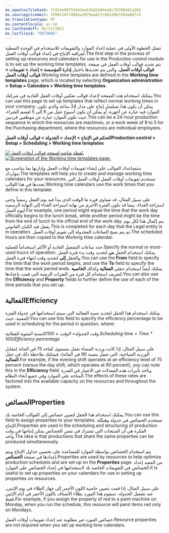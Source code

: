 ```yaml
---
ms.openlocfilehash: f142de60759343eeb3b82d44eddc2b706b02a30d
ms.sourcegitcommit: 3f08118ff49b5a2079aa627c8b1d967564a68fc9
ms.translationtype: HT
ms.contentlocale: ar-SA
ms.lasthandoff: 02/13/2021
ms.locfileid: "6073685"
---
```

<span data-ttu-id="7f34a-101">تتمثل الخطوة الأولى في عملية إعداد الموارد والتقويمات للاستخدام في الوحدة النمطية لمراقبة الإنتاج في إعداد قوالب أوقات العمل.</span><span class="sxs-lookup"><span data-stu-id="7f34a-101">The first step in the process of setting up resources and calendars for use in the Production control module is to set up the working time templates.</span></span> <span data-ttu-id="7f34a-102">يتم تحديد قوالب أوقات العمل في صفحة **قوالب أوقات العمل**، والتي يتم تحديدها باختيار **إدارة المؤسسة > إعداد > تقويمات > قوالب أوقات العمل**.</span><span class="sxs-lookup"><span data-stu-id="7f34a-102">Working time templates are defined in the **Working time templates** page, which is located by selecting **Organization administration > Setup > Calendars > Working time templates**.</span></span>

<span data-ttu-id="7f34a-103">يمكنك استخدام هذه الصفحة لإعداد قوالب تعكس أوقات العمل العادية في شركتك.</span><span class="sxs-lookup"><span data-stu-id="7f34a-103">You can use this page to set up templates that reflect normal working times in your company.</span></span> <span data-ttu-id="7f34a-104">يمكن أن يكون هذا تسلسل إنتاج على مدار 24 ساعة والذي تكون الموارد فيه عبارة عن أجهزة، أو يمكن أن يكون أسبوع عمل من 9 إلى 5 لقسم الشراء، حيث تكون الموارد عبارة عن موظفين فرديين.</span><span class="sxs-lookup"><span data-stu-id="7f34a-104">This can be a 24-hour production sequence in which the resources are machines, or a work week of 9 to 5 for the Purchasing department, where the resources are individual employees.</span></span>

<span data-ttu-id="7f34a-105">**التحكم في الإنتاج > الإعداد > الجدولة > قوالب أوقات العمل**</span><span class="sxs-lookup"><span data-stu-id="7f34a-105">**Production control > Setup > Scheduling > Working time templates**</span></span>

<span data-ttu-id="7f34a-106">[![لقطة شاشة لصفحة قوالب أوقات العمل.](../media/working-time-templates.png)](../media/working-time-templates.png#lightbox)</span><span class="sxs-lookup"><span data-stu-id="7f34a-106">[![Screenshot of the Working time templates page.](../media/working-time-templates.png)](../media/working-time-templates.png#lightbox)</span></span> 


<span data-ttu-id="7f34a-107">ستساعدك القوالب على إنشاء تقويمات أوقات العمل وإدارتها بما يتناسب مع مواردك.</span><span class="sxs-lookup"><span data-stu-id="7f34a-107">The templates will help you to create and manage working time calendars for your resources.</span></span> <span data-ttu-id="7f34a-108">تستخدم تقويمات أوقات العمل أوقات العمل التي تحددها في هذا القالب.</span><span class="sxs-lookup"><span data-stu-id="7f34a-108">Working time calendars use the work times that you define in this template.</span></span>

<span data-ttu-id="7f34a-109">على سبيل المثال، قد تساوي فترة ما الوقت الذي يبدأ فيه يوم العمل رسمياً وحتى استراحة الغداء، بينما قد تكون الفترة الأخرى من نهاية استراحة الغداء إلى النهاية الرسمية ليوم العمل.</span><span class="sxs-lookup"><span data-stu-id="7f34a-109">For example, one period might equal the time that the work day officially begins to the lunch break, while another period might be the time from the end of lunch to the official end of the work day.</span></span> <span data-ttu-id="7f34a-110">يتم إكمال هذا لكل يوم يعمل فيه الكيان القانوني.</span><span class="sxs-lookup"><span data-stu-id="7f34a-110">This is completed for each day that the Legal entity is in operation.</span></span> <span data-ttu-id="7f34a-111">ثم يتم نسخ الساعات المجدولة إلى تقويم أوقات العمل.</span><span class="sxs-lookup"><span data-stu-id="7f34a-111">The scheduled hours are then copied to the Working time calendar.</span></span>

<span data-ttu-id="7f34a-112">حدد ساعات التشغيل العادية أو الأكثر استخداماً للعملية.</span><span class="sxs-lookup"><span data-stu-id="7f34a-112">Specify the normal or most-used hours of operation.</span></span> <span data-ttu-id="7f34a-113">يمكنك استخدام الحقل **من** لتحديد وقت بدء فترة العمل والحقل **إلى** لتحديد وقت انتهاء فترة العمل.</span><span class="sxs-lookup"><span data-stu-id="7f34a-113">You can use the **From** field to specify the time that the work period begins, and use the **To** field to specify the time that the work period ends.</span></span> <span data-ttu-id="7f34a-114">يمكنك أيضاً استخدام حقلي **الفعالية** وكذلك **الخاصية** لتعريف استخدام كل فترة من الفترات الزمنية التي قمت بإعدادها.</span><span class="sxs-lookup"><span data-stu-id="7f34a-114">You can also use the **Efficiency** and **Property** fields to further define the use of each of the time periods that you set up.</span></span>

## <a name="efficiency"></a><span data-ttu-id="7f34a-115">الفعالية</span><span class="sxs-lookup"><span data-stu-id="7f34a-115">Efficiency</span></span>

<span data-ttu-id="7f34a-116">يمكنك استخدام هذا الحقل لتحديد نسبة الفعالية التي سيتم استخدامها في جدولة الفترة المعنية، حيث:</span><span class="sxs-lookup"><span data-stu-id="7f34a-116">You can use this field to specify the efficiency percentage to be used in scheduling for the period in question, where:</span></span>

<span data-ttu-id="7f34a-117">*وقت الجدولة= الوقت × 100/النسبة المئوية للفعالية.*</span><span class="sxs-lookup"><span data-stu-id="7f34a-117">*Scheduling time = Time \* 100/Efficiency percentage*</span></span>

<span data-ttu-id="7f34a-118">على سبيل المثال، إذا كانت وردية المساء تعمل بمستوى كفاءة 75 في المائة (مقابل الوردية الصباحية، التي تعمل بنسبة 90 في المائة)، فيمكنك ملاحظة ذلك في حقل **الفعالية**.</span><span class="sxs-lookup"><span data-stu-id="7f34a-118">For example, if the evening shift operates at an efficiency level of 75 percent (versus the day shift, which operates at 90 percent), you can note this in the **Efficiency** field.</span></span> <span data-ttu-id="7f34a-119">وتأخذ تأثيرات هذه المعدلات في الاعتبار في القدرة المتاحة على الموارد وفي جميع أنحاء النظام.</span><span class="sxs-lookup"><span data-stu-id="7f34a-119">The effects of these rates are factored into the available capacity on the resources and throughout the system.</span></span>

## <a name="properties"></a><span data-ttu-id="7f34a-120">الخصائص</span><span class="sxs-lookup"><span data-stu-id="7f34a-120">Properties</span></span>

<span data-ttu-id="7f34a-121">يمكنك استخدام هذا الحقل لتعيين خصائص إلى القوالب الخاصة بك.</span><span class="sxs-lookup"><span data-stu-id="7f34a-121">You can use this field to assign properties to your templates.</span></span>
<span data-ttu-id="7f34a-122">تستخدم الخصائص في جدولة وهيكلة الإنتاج.</span><span class="sxs-lookup"><span data-stu-id="7f34a-122">Properties are used in the scheduling and structuring of production.</span></span> <span data-ttu-id="7f34a-123">الفكرة هي أن المنتجات التي تشترك في نفس الخصائص يمكن إنتاجها في وقت واحد.</span><span class="sxs-lookup"><span data-stu-id="7f34a-123">The idea is that productions that share the same properties can be produced simultaneously.</span></span> 

<span data-ttu-id="7f34a-124">يتم استخدام الخصائص بواسطة الموارد للمساعدة على تحسين جداول الإنتاج ويتم إعدادها في صفحة **الخصائص**.</span><span class="sxs-lookup"><span data-stu-id="7f34a-124">Properties are used by resources to help optimize production schedules and are set up on the **Properties** page.</span></span> <span data-ttu-id="7f34a-125">من المفيد إعداد الخصائص في التقويمات الخاصة بك لاستخدامها في إعداد الخصائص على الموارد.</span><span class="sxs-lookup"><span data-stu-id="7f34a-125">It is useful to set up properties on your calendars for use in setting up properties on resources.</span></span>

<span data-ttu-id="7f34a-126">على سبيل المثال، إذا قمت بتعيين خاصية اللون الأحمر إلى جهاز الطلاء في يوم الإثنين، عند تشغيل الجدولة، سيقوم هذا المورد بطلاء الأصناف باللون الأحمر في أيام الإثنين فقط.</span><span class="sxs-lookup"><span data-stu-id="7f34a-126">For example, if you assign the property of red to a paint machine on Monday, when you run the schedule, this resource will paint items red only on Mondays.</span></span>

<span data-ttu-id="7f34a-127">خصائص المورد غير مطلوبة عند إعداد تقويمات أوقات العمل.</span><span class="sxs-lookup"><span data-stu-id="7f34a-127">Resource properties are not required when you set up working time calendars.</span></span>
